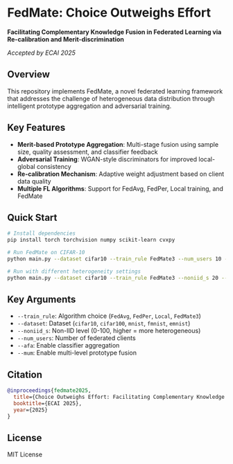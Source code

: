 # FedMate: Choice Outweighs Effort

**Facilitating Complementary Knowledge Fusion in Federated Learning via Re-calibration and Merit-discrimination**

*Accepted by ECAI 2025*

## Overview

This repository implements FedMate, a novel federated learning framework that addresses the challenge of heterogeneous data distribution through intelligent prototype aggregation and adversarial training.

## Key Features

- **Merit-based Prototype Aggregation**: Multi-stage fusion using sample size, quality assessment, and classifier feedback
- **Adversarial Training**: WGAN-style discriminators for improved local-global consistency  
- **Re-calibration Mechanism**: Adaptive weight adjustment based on client data quality
- **Multiple FL Algorithms**: Support for FedAvg, FedPer, Local training, and FedMate

## Quick Start

```bash
# Install dependencies
pip install torch torchvision numpy scikit-learn cvxpy

# Run FedMate on CIFAR-10
python main.py --dataset cifar10 --train_rule FedMate3 --num_users 10 --epochs 100

# Run with different heterogeneity settings
python main.py --dataset cifar10 --train_rule FedMate3 --noniid_s 20 --local_size 600
```

## Key Arguments

- `--train_rule`: Algorithm choice (`FedAvg`, `FedPer`, `Local`, `FedMate3`)
- `--dataset`: Dataset (`cifar10`, `cifar100`, `mnist`, `fmnist`, `emnist`)
- `--noniid_s`: Non-IID level (0-100, higher = more heterogeneous)
- `--num_users`: Number of federated clients
- `--afa`: Enable classifier aggregation
- `--mum`: Enable multi-level prototype fusion

## Citation

```bibtex
@inproceedings{fedmate2025,
  title={Choice Outweighs Effort: Facilitating Complementary Knowledge Fusion in Federated Learning via Re-calibration and Merit-discrimination},
  booktitle={ECAI 2025},
  year={2025}
}
```

## License

MIT License